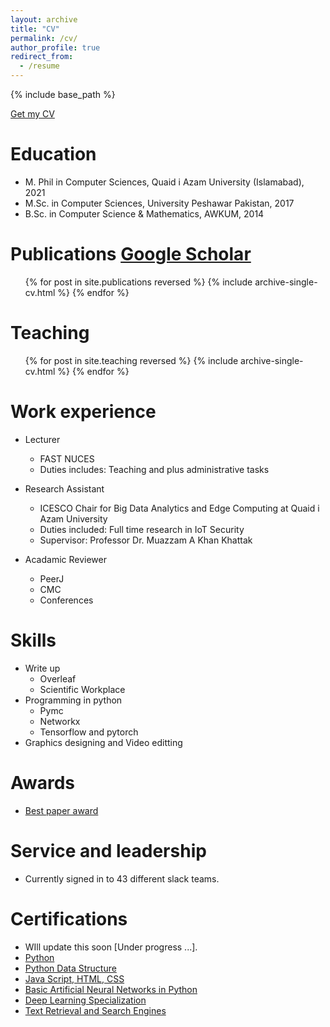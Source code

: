 ```yaml
---
layout: archive
title: "CV"
permalink: /cv/
author_profile: true
redirect_from:
  - /resume
---
```


{% include base_path %}

[Get my CV](https://drive.google.com/file/d/1_fjjoUB3Nt4M8Cp-aa9ddaRVT_ofc8CC/view?usp=sharing)

Education
======
* M. Phil in Computer Sciences, Quaid i Azam University (Islamabad), 2021 
* M.Sc. in Computer Sciences, University Peshawar Pakistan, 2017
* B.Sc. in Computer Science & Mathematics, AWKUM, 2014


Publications [Google Scholar](https://scholar.google.com/citations?user=s23eUgcAAAAJ&hl=en&oi=ao) 
======
  <ul>{% for post in site.publications reversed %}
    {% include archive-single-cv.html %}
  {% endfor %}</ul>

Teaching
======
  <ul>{% for post in site.teaching reversed %}
    {% include archive-single-cv.html %}
  {% endfor %}</ul>
  
Work experience
======
* Lecturer
  * FAST NUCES 
  * Duties includes: Teaching and plus administrative tasks

* Research Assistant
  * ICESCO Chair for Big Data Analytics and Edge Computing at Quaid i Azam University
  * Duties included: Full time research in IoT Security
  * Supervisor: Professor Dr. Muazzam A Khan Khattak

* Acadamic Reviewer
  * PeerJ
  * CMC
  * Conferences
  
Skills
======
* Write up
  * Overleaf
  * Scientific Workplace
* Programming in python
  * Pymc
  * Networkx
  * Tensorflow and pytorch
* Graphics designing and Video editting


Awards
======
* [Best paper award](https://drive.google.com/file/d/1cx9oQWCuLlkuCCVW35Z7ChvN6Z1jcXDK/view?pli=1)

Service and leadership
======
* Currently signed in to 43 different slack teams.

Certifications
======
* WIll update this soon [Under progress ...].
* [Python](https://www.coursera.org/account/accomplishments/certificate/L3W76YYJEEFG)
* [Python Data Structure](https://www.coursera.org/account/accomplishments/certificate/M3AHSYWWGQUZ)
* [Java Script, HTML, CSS](https://www.coursera.org/account/accomplishments/certificate/M3AHSYWWGQUZ)
* [Basic Artificial Neural Networks in Python](https://www.coursera.org/account/accomplishments/certificate/PS7ZW6W8VJQT)
* [Deep Learning Specialization](https://www.coursera.org/account/accomplishments/specialization/certificate/RNGWX759ZDQ5)
* [Text Retrieval and Search Engines](https://www.coursera.org/account/accomplishments/certificate/F8M6HWZGTBNU)


